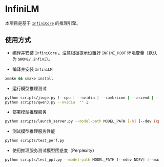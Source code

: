 # InfiniLM

本项目是基于 [`InfiniCore`](https://github.com/InfiniTensor/InfiniCore) 的推理引擎。

## 使用方式

- 编译并安装 `InfiniCore` 。注意根据提示设置好 `INFINI_ROOT` 环境变量（默认为 `$HOME/.infini`）。

- 编译并安装 `InfiniLM`

```bash
xmake && xmake install
```

- 运行模型推理测试

```bash
python scripts/jiuge.py [--cpu | --nvidia | --cambricon | --ascend | --metax | --moore | --iluvatar | --kunlun | --hygon] path/to/model_dir [n_device]
python scripts/qwen3.py --nvidia  "" 1

```

- 部署模型推理服务

```bash
python scripts/launch_server.py --model-path MODEL_PATH [-h] [--dev {cpu,nvidia,cambricon,ascend,metax,moore,iluvatar,kunlun,hygon}] [--ndev NDEV] [--max-batch MAX_BATCH] [--max-tokens MAX_TOKENS]
```

- 测试模型推理服务性能

```bash
python scripts/test_perf.py 
```

- 使用推理服务测试模型困惑度（Perplexity）

```bash
python scripts/test_ppl.py --model-path MODEL_PATH [--ndev NDEV] [--max-batch MAX_BATCH] [--max-tokens MAX_TOKENS]
```
